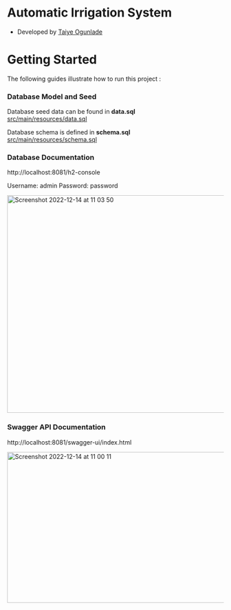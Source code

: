 # Automatic Irrigation System
* Developed by [Taiye Ogunlade](https://www.linkedin.com/in/taiye-ogunlade/)
# Getting Started
The following guides illustrate how to run this project :

### Database Model and Seed

Database seed data can be found in **data.sql**</br>
[src/main/resources/data.sql](https://github.com/syntax-tee/AutomaticIrrigationSystem/blob/master/src/main/resources/data.sql)</br>

Database schema is defined in  **schema.sql**</br>
[src/main/resources/schema.sql](https://github.com/syntax-tee/AutomaticIrrigationSystem/blob/master/src/main/resources/schema.sql)</br>

### Database Documentation

http://localhost:8081/h2-console

Username: admin
Password: password
  
<img width="505" alt="Screenshot 2022-12-14 at 11 03 50" src="https://user-images.githubusercontent.com/49109632/207815627-78aafe3b-f041-43bd-a707-a09d67d6563c.png">



### Swagger API  Documentation
http://localhost:8081/swagger-ui/index.html

<img width="641" height="350" alt="Screenshot 2022-12-14 at 11 00 11" src="https://user-images.githubusercontent.com/49109632/207815387-5235dede-b433-4898-a8ae-cd20fbc822a4.png">
